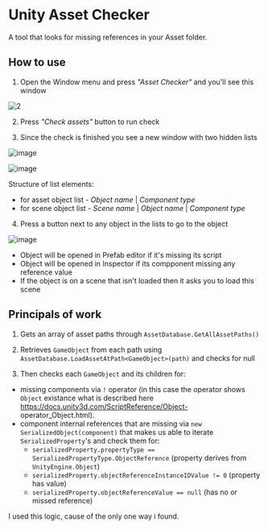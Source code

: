 # Unity Asset Checker
A tool that looks for missing references in your Asset folder.

## How to use ##

1) Open the Window menu and press *"Asset Checker"* and you'll see this window

![2](https://user-images.githubusercontent.com/62873054/181507561-c59b0fca-8fc0-4e36-84b7-72be992122b5.png)

2) Press *"Check assets"* button to run check

3) Since the check is finished you see a new window with two hidden lists

![image](https://user-images.githubusercontent.com/62873054/182186385-4e473688-7fe8-4b4e-bee7-a9284adf8732.png)

![image](https://user-images.githubusercontent.com/62873054/182187610-318f5738-2e8d-4c89-abef-9747df9cb0ba.png) 

Structure of list elements:
- for asset object list - *Object name* | *Component type*
- for scene object list - *Scene name*  | *Object name* | *Component type*

4) Press a button next to any object in the lists to go to the object 

![image](https://user-images.githubusercontent.com/62873054/182190853-710de032-e0be-4e0c-870a-a72ac0c9028e.png)

- Object will be opened in Prefab editor if it's missing its script 
- Object will be opened in Inspector if its compponent missing any reference value
- If the object is on a scene that isn't loaded then it asks you to load this scene

## Principals of work ##

1) Gets an array of asset paths through `AssetDatabase.GetAllAssetPaths()`

2) Retrieves `GameObject` from each path using `AssetDatabase.LoadAssetAtPath<GameObject>(path)` and checks for null

3) Then checks each `GameObject` and its children for:
  - missing components via `!` operator (in this case the operator shows `Object` existance what is described here https://docs.unity3d.com/ScriptReference/Object-     operator_Object.html).
  - component internal references that are missing via `new SerializedObject(component)` that makes us able to iterate `SerializedProperty`'s and check them for:
    - `serializedProperty.propertyType == SerializedPropertyType.ObjectReference` (property derives from `UnityEngine.Object`)
    - `serializedProperty.objectReferenceInstanceIDValue != 0` (property has value)
    - `serializedProperty.objectReferenceValue == null` (has no or missed reference)

I used this logic, cause of the only one way i found.
